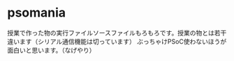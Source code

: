 # psomania
授業で作った物の実行ファイルソースファイルもろもろです。授業の物とは若干違います（シリアル通信機能は切っています）
ぶっちゃけPSoC使わないほうが面白いと思います。（なげやり）
